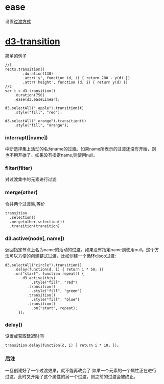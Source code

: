 # ease
设置[过渡方式](https://github.com/xswei/d3js_doc/tree/master/API/d3-ease-master)

# [d3-transition](https://github.com/xswei/d3js_doc/tree/master/API/d3-transition-master)
简单的例子
```
//1
rects.transition()
        .duration(130)
        .attr('y', function (d, i) { return 200 - y(d) })
        .attr('height', function (d, i) { return y(d) })
//2
var t = d3.transition()
    .duration(750)
    .ease(d3.easeLinear);

d3.selectAll(".apple").transition(t)
    .style("fill", "red");

d3.selectAll(".orange").transition(t)
    .style("fill", "orange");
```
### interrupt([name])
中断选择集上活动的名为name的过渡。如果name所表示的过渡还没有开始，则也不用开始了。如果没有指定name,则使用null。
### filter(filter)
对过渡集中的元素进行过滤
### merge(other)
合并两个过渡集,等价
```
transition
  .selection()
  .merge(other.selection())
  .transition(transition)
```
### d3.active(node[, name])
返回指定节点上名为name的活动的过渡。如果没有指定name则使用null。这个方法可以方便的创建链式过渡，比如创建一个循环disco过渡:
```
d3.selectAll("circle").transition()
    .delay(function(d, i) { return i * 50; })
    .on("start", function repeat() {
        d3.active(this)
            .style("fill", "red")
          .transition()
            .style("fill", "green")
          .transition()
            .style("fill", "blue")
          .transition()
            .on("start", repeat);
      });
```
### delay()
设置或获取延迟时间
 ```
transition.delay(function(d, i) { return i * 10; });
```


### 后注
一旦创建好了一个过渡效果，就不能再改变了
如果一个元素的一个属性正在进行过渡，此时又开始了这个属性的另一个过渡，则之前的过渡会被终止。
